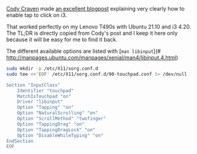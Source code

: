 [tags]: # '["i3", "touchpad"]'
[title]: # 'Enable tap to click in i3 WM'

[Cody Craven](https://cravencode.com/authors/cody-craven/) made [an excellent blogpost](https://cravencode.com/post/essentials/enable-tap-to-click-in-i3wm/) explaining very clearly how to enable tap to click on i3.

That worked perfectly on my Lenovo T490s with Ubuntu 21.10 and i3 4.20. The TL;DR is directly copied from Cody's post and I keep it here only because it will be easy for me to find it back.

The different available options are listed with [`man libinput`](# http://manpages.ubuntu.com/manpages/xenial/man4/libinput.4.html)

```bash
sudo mkdir -p /etc/X11/xorg.conf.d
sudo tee <<'EOF' /etc/X11/xorg.conf.d/90-touchpad.conf 1> /dev/null

Section "InputClass"
    Identifier "touchpad"
    MatchIsTouchpad "on"
    Driver "libinput"
    Option "Tapping" "on"
    Option "NaturalScrolling" "on"
    Option "ScrollMethod" "twofinger"
    Option "TappingDrag" "on"
    Option "TappingDragLock" "on"
    Option "DisableWhileTyping" "on"
EndSection
EOF
```
